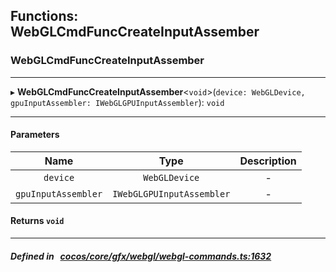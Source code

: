 ## Functions: WebGLCmdFuncCreateInputAssember

### WebGLCmdFuncCreateInputAssember


___
▸ **WebGLCmdFuncCreateInputAssember**<`void`\>(`device: WebGLDevice, gpuInputAssembler: IWebGLGPUInputAssembler`): `void`
___


#### Parameters

| Name | Type | Description |
| :------: | :------: | :------: |
| `device` | `WebGLDevice` | - |
| `gpuInputAssembler` | `IWebGLGPUInputAssembler` | - |

#### Returns `void` 
___


##### Defined in &nbsp;   [cocos/core/gfx/webgl/webgl-commands.ts:1632](https://github.com/cocos-creator/engine/blob/c7bf6b8a9/cocos/core/gfx/webgl/webgl-commands.ts#L1632)&nbsp;

